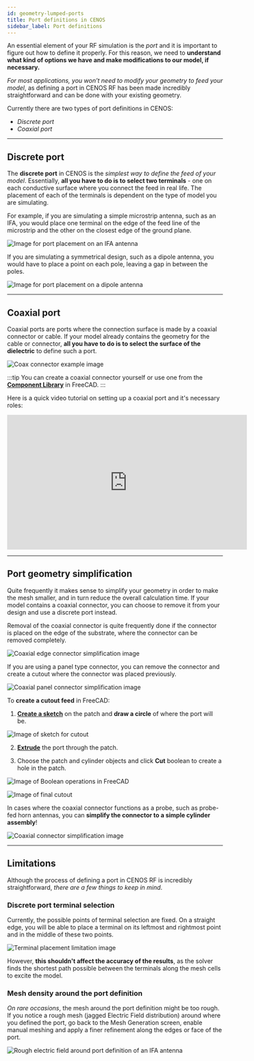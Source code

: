 ```yaml
---
id: geometry-lumped-ports
title: Port definitions in CENOS
sidebar_label: Port definitions
---
```


An essential element of your RF simulation is the *port* and it is important to figure out how to define it properly. For this reason, we need to **understand what kind of options we have and make modifications to our model, if necessary.**

_For most applications, you won’t need to modify your geometry to feed your model_, as defining a port in CENOS RF has been made incredibly straightforward and can be done with your existing geometry.

Currently there are two types of port definitions in CENOS:

- *Discrete port*
- *Coaxial port*

---

## Discrete port

The **discrete port** in CENOS is the _simplest way to define the feed of your model_. Essentially, **all you have to do is to select two terminals** - one on each conductive surface where you connect the feed in real life. The placement of each of the terminals is dependent on the type of model you are simulating.

For example, if you are simulating a simple microstrip antenna, such as an IFA, you would place one terminal on the edge of the feed line of the microstrip and the other on the closest edge of the ground plane.

<p align="center">

![Image for port placement on an IFA antenna](assets/ports/1.png)

</p>

If you are simulating a symmetrical design, such as a dipole antenna, you would have to place a point on each pole, leaving a gap in between the poles.

<p align="center">

![Image for port placement on a dipole antenna](assets/ports/2.png)

</p>

---

## Coaxial port

Coaxial ports are ports where the connection surface is made by a coaxial connector or cable. If your model already contains the geometry for the cable or connector, **all you have to do is to select the surface of the dielectric** to define such a port.

<p align="center">

![Coax connector example image](assets/ports/3.png)

</p>

:::tip
You can create a coaxial connector yourself or use one from the **[Component Library](geometry-creation#component-library)** in FreeCAD.
:::

Here is a quick video tutorial on setting up a coaxial port and it's necessary roles:

<p align="center">

<iframe width="560" height="315"
  src="https://www.youtube.com/embed/BFaKWdDQPYk"
  title="How to define a coaxial port in CENOS RF?"
  frameborder="0" 
  allow="accelerometer; autoplay; encrypted-media; gyroscope; picture-in-picture" 
  allowfullscreen>
</iframe>

</p>

---

## Port geometry simplification

Quite frequently it makes sense to simplify your geometry in order to make the mesh smaller, and in turn reduce the overall calculation time. If your model contains a coaxial connector, you can choose to remove it from your design and use a discrete port instead.

Removal of the coaxial connector is quite frequently done if the connector is placed on the edge of the substrate, where the connector can be removed completely.

<p align="center">

![Coaxial edge connector simplification image](assets/ports/4.png)

</p>

If you are using a panel type connector, you can remove the connector and create a cutout where the connector was placed previously.

<p align="center">

![Coaxial panel connector simplification image](assets/ports/5.png)

</p>

To **create a cutout feed** in FreeCAD:

1. **[Create a sketch](geometry-creation#sketches)** on the patch and **draw a circle** of where the port will be.

<p align="center">

![Image of sketch for cutout](assets/ports/6.png)

</p>

2. **[Extrude](geometry-creation#extrusion)** the port through the patch.

3. Choose the patch and cylinder objects and click **Cut** boolean to create a hole in the patch.

<p align="center">

![Image of Boolean operations in FreeCAD](assets/ports/7.png)

</p>

<p align="center">

![Image of final cutout](assets/ports/8.png)

</p>

In cases where the coaxial connector functions as a probe, such as probe-fed horn antennas, you can **simplify the connector to a simple cylinder assembly**!

<p align="center">

![Coaxial connector simplification image](assets/ports/9.png)

</p>

---

## Limitations

Although the process of defining a port in CENOS RF is incredibly straightforward, _there are a few things to keep in mind_.

### Discrete port terminal selection

Currently, the possible points of terminal selection are fixed. On a straight edge, you will be able to place a terminal on its leftmost and rightmost point and in the middle of these two points. 

<p align="center">

![Terminal placement limitation image](assets/ports/10.png)

</p>

However, **this shouldn't affect the accuracy of the results**, as the solver finds the shortest path possible between the terminals along the mesh cells to excite the model.

### Mesh density around the port definition

_On rare occasions_, the mesh around the port definition might be too rough. If you notice a rough mesh (jagged Electric Field distribution) around where you defined the port, go back to the Mesh Generation screen, enable manual meshing and apply a finer refinement along the edges or face of the port.

<p align="center">

![Rough electric field around port definition of an IFA antenna](assets/ports/11.png)

</p>
